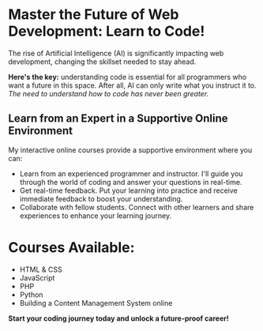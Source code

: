 # Master the Future of Web Development: Learn to Code!

The rise of Artificial Intelligence (AI) is significantly impacting web development, changing the skillset needed to stay ahead.

**Here's the key:** understanding code is essential for all programmers who want a future in this space. After all, AI can only write what you instruct it to.
*The need to understand how to code has never been greater.*

## Learn from an Expert in a Supportive Online Environment

My interactive online courses provide a supportive environment where you can:

- Learn from an experienced programmer and instructor. I'll guide you through the world of coding and answer your questions in real-time.
- Get real-time feedback. Put your learning into practice and receive immediate feedback to boost your understanding.
- Collaborate with fellow students. Connect with other learners and share experiences to enhance your learning journey.

# Courses Available:

- HTML & CSS
- JavaScript
- PHP
- Python
- Building a Content Management System online
  
**Start your coding journey today and unlock a future-proof career!**
